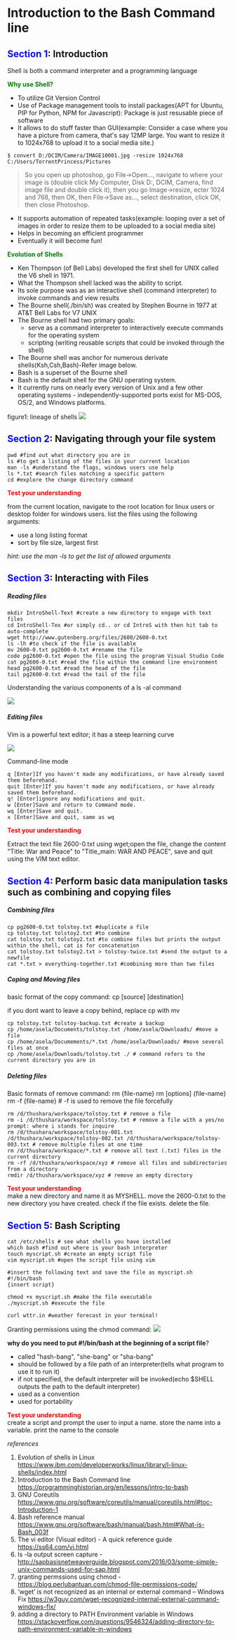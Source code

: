 # Introduction to the Bash Command line


## <span style="color:blue">Section 1</span>: Introduction
Shell is both a command interpreter and a programming language


<span style="color:green">**Why use Shell?**</span> 

- To utilize Git Version Control
- Use of Package management tools to install packages(APT for Ubuntu, PIP for Python, NPM for Javascript): Package is just resusable piece of software
- It allows to do stuff faster than GUI(example: Consider a case where you have a picture from camera, that's say 12MP large. You want to resize it to 1024x768 to upload it to a social media site.)

```
$ convert D:/DCIM/Camera/IMAGE10001.jpg -resize 1024x768 C:/Users/TorrentPrincess/Pictures
```
    
>So you open up photoshop, go File->Open..., navigate to where your image is (double click My Computer, Disk D:, DCIM, Camera, find image file and double click it), then you go Image->resize, ecter 1024 and 768, then OK, then File->Save as..., select destination, click OK, then close Photoshop.

- It supports automation of repeated tasks(example: looping over a set of images in order to resize them to be uploaded to a social media site)
- Helps in becoming an efficient programmer
- Eventually it will become fun!


<span style="color:green">**Evolution of Shells**</span>

- Ken Thompson (of Bell Labs) developed the first shell for UNIX called the V6 shell in 1971. 
- What the Thompson shell lacked was the ability to script. 
- Its sole purpose was as an interactive shell (command interpreter) to invoke commands and view results
- The Bourne shell(./bin/sh) was created by Stephen Bourne in 1977 at AT&T Bell Labs for V7 UNIX
- The Bourne shell had two primary goals: 
    * serve as a command interpreter to interactively execute commands for the operating system
    * scripting (writing reusable scripts that could be invoked through the shell)
- The Bourne shell was anchor for numerous derivate shells(Ksh,Csh,Bash)-Refer image below.
- Bash is a superset of the Bourne shell
- Bash is the default shell for the GNU operating system. 
- It currently runs on nearly every version of Unix and a few other operating systems - independently-supported ports exist for MS-DOS, OS/2, and Windows platforms.

figure1: lineage of shells
![](images/lineageofShells.png)



## <span style="color:blue">Section 2</span>: Navigating through your file system

```
pwd #find out what directory you are in
ls #to get a listing of the files in your current location
man -ls #understand the flags, windows users use help
ls *.txt #search files matching a specific pattern
cd #explore the change directory command
```

<span style="color:red">**Test your understanding**</span> 

from the current location, navigate to the root location for linux users or desktop folder for windows users. list the files using the following arguments:
- use a long listing format
- sort by file size, largest first

*hint: use the man -ls to get the list of allowed arguments*


## <span style="color:blue">Section 3</span>: Interacting with Files

##### Reading files

```
mkdir IntroShell-Text #create a new directory to engage with text files
cd IntroShell-Tex #or simply cd.. or cd IntroS with then hit tab to auto-complete
wget http://www.gutenberg.org/files/2600/2600-0.txt 
ls -lh #to check if the file is available
mv 2600-0.txt pg2600-0.txt #rename the file
code pg2600-0.txt #open the file using the program Visual Studio Code
cat pg2600-0.txt #read the file within the command line environment
head pg2600-0.txt #read the head of the file
tail pg2600-0.txt #read the tail of the file
```

Understanding the various components of a ls -al command

![](images/ls-al.png)


##### Editing files

Vim is a powerful text editor; it has a steep learning curve

![](images/vimodes.jpg)

Command-line mode
```
q [Enter]If you haven't made any modifications, or have already saved them beforehand.
quit [Enter]If you haven't made any modifications, or have already saved them beforehand.
q! [Enter]ignore any modifications and quit.
w [Enter]Save and return to Command mode.
wq [Enter]Save and quit.
x [Enter]Save and quit, same as wq 
```

<span style="color:red">**Test your understanding**</span>  

Extract the text file 2600-0.txt using wget;open the file, change the content "Title: War and Peace" to "Title_main: WAR AND PEACE", save and quit using the VIM text editor.


## <span style="color:blue">Section 4</span>: Perform basic data manipulation tasks such as combining and copying files

##### Combining files

```
cp pg2600-0.txt tolstoy.txt #duplicate a file
cp tolstoy.txt tolstoy2.txt #to combine
cat tolstoy.txt tolstoy2.txt #to combine files but prints the output within the shell, cat is for concatenation
cat tolstoy.txt tolstoy2.txt > tolstoy-twice.txt #send the output to a newfile
cat *.txt > everything-together.txt #combining more than two files
```

##### Coping and Moving files

basic format of the copy command: cp [source] [destination] 

if you dont want to leave a copy behind, replace cp with mv


```
cp tolstoy.txt tolstoy-backup.txt #create a backup
cp /home/asela/Documents/tolstoy.txt /home/asela/Downloads/ #move a file
cp /home/asela/Documements/*.txt /home/asela/Downloads/ #move several files at once
cp /home/asela/Downloads/tolstoy.txt ./ # command refers to the current directory you are in
```

##### Deleting files

Basic formats of remove command: rm {file-name} 
                                 rm [options] {file-name} 
                                 rm -f {file-name} # -f is used to remove the file forcefully 
```
rm /d/thushara/workspace/tolstoy.txt # remove a file
rm -i /d/thushara/workspace/tolstoy.txt # remove a file with a yes/no prompt: where i stands for inquire
rm /d/thushara/workspace/tolstoy-001.txt /d/thushara/workspace/tolstoy-002.txt /d/thushara/workspace/tolstoy-003.txt # remove multiple files at one time
rm /d/thushara/workspace/*.txt # remove all text (.txt) files in the current directory
rm -rf /d/thushara/workspace/xyz # remove all files and subdirectories from a directory
rmdir /d/thushara/workspace/xyz # remove an empty directory 

```          

<span style="color:red">**Test your understanding**</span>  
make a new directory and name it as MYSHELL. move the 2600-0.txt to the new directory you have created.
check if the file exists. delete the file. 

## <span style="color:blue">Section 5</span>:  Bash Scripting

```
cat /etc/shells # see what shells you have installed
which bash #find out where is your bash interpreter
touch myscript.sh #create an empty script file
vim myscript.sh #open the script file using vim

#insert the following text and save the file as myscript.sh
#!/bin/bash
{insert script}

chmod +x myscript.sh #make the file executable
./myscript.sh #execute the file

curl wttr.in #weather forecast in your terminal!

```

Granting permissions using the chmod command:
![](images/chmod.png)


**why do you need to put #!/bin/bash at the beginning of a script file**?
- called "hash-bang", "she-bang" or "sha-bang"
- should be followed by a file path of an interpreter(tells what program to use it to run it)
- if not specified, the default interpreter will be invoked(echo $SHELL outputs the path to the default interpreter)
- used as a convention
- used for portability


<span style="color:red">**Test your understanding**</span>  
create a script and prompt the user to input a name. store the name into a variable. print the name to the console


*references*
1. Evolution of shells in Linux https://www.ibm.com/developerworks/linux/library/l-linux-shells/index.html
2. Introduction to the Bash Command line https://programminghistorian.org/en/lessons/intro-to-bash
3. GNU Coreutils
https://www.gnu.org/software/coreutils/manual/coreutils.html#toc-Introduction-1
4. Bash reference manual https://www.gnu.org/software/bash/manual/bash.html#What-is-Bash_003f
5. The vi editor (Visual editor) - A quick reference guide
https://ss64.com/vi.html
6. ls -la output screen capture - http://sapbasisnetweaverguide.blogspot.com/2016/03/some-simple-unix-commands-used-for-sap.html
7. granting permssions using chmod - 
https://blog.perlubantuan.com/chmod-file-permissions-code/
8. ‘wget’ is not recognized as an internal or external command – Windows Fix
https://w3guy.com/wget-recognized-internal-external-command-windows-fix/
9. adding a directory to PATH Environment variable in Windows
https://stackoverflow.com/questions/9546324/adding-directory-to-path-environment-variable-in-windows